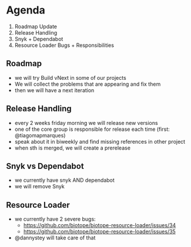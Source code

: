 # Agenda

1. Roadmap Update
2. Release Handling
3. Snyk + Dependabot
4. Resource Loader Bugs + Responsibilities

## Roadmap
- we will try Build vNext in some of our projects
- We will collect the problems that are appearing and fix them
- then we will have a next iteration

## Release Handling
- every 2 weeks friday morning we will release new versions
- one of the core group is responsible for release each time (first: @tiagomapmarques)
- speak about it in biweekly and find missing references in other project
- when sth is merged, we will create a prerelease

## Snyk vs Dependabot
- we currently have snyk AND dependabot
- we will remove Snyk

## Resource Loader
- we currently have 2 severe bugs:
  - https://github.com/biotope/biotope-resource-loader/issues/34
  - https://github.com/biotope/biotope-resource-loader/issues/35
- @dannystey will take care of that

